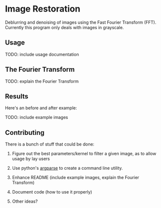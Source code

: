 # Image Restoration

Deblurring and denoising of images using the Fast Fourier Transform (FFT). Currently this program only deals with images in grayscale.

## Usage

TODO: include usage documentation


## The Fourier Transform

TODO: explain the Fourier Transform


## Results

Here's an before and after example:

TODO: include example images

## Contributing

There is a bunch of stuff that could be done:

1. Figure out the best parameters/kernel to filter a given image, as to allow usage by lay users

2. Use python's [argparse](https://docs.python.org/3/library/argparse.html) to create a command line utility.

3. Enhance README (include example images, explain the Fourier Transform)

4. Document code (how to use it properly)

5. Other ideas?

